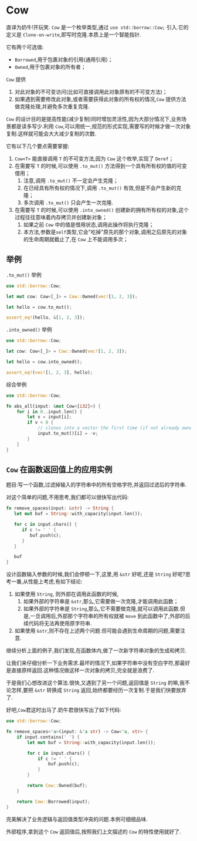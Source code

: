 # Cow

直译为奶牛!开玩笑.
`Cow` 是一个枚举类型,通过 `use std::borrow::Cow;` 引入.它的定义是 `Clone-on-write`,即写时克隆.本质上是一个智能指针.

它有两个可选值:
- `Borrowed`,用于包裹对象的引用(通用引用)；
- `Owned`,用于包裹对象的所有者；

`Cow` 提供

1. 对此对象的不可变访问(比如可直接调用此对象原有的不可变方法)；
2. 如果遇到需要修改此对象,或者需要获得此对象的所有权的情况,`Cow` 提供方法做克隆处理,并避免多次重复克隆.

`Cow` 的设计目的是提高性能(减少复制)同时增加灵活性,因为大部分情况下,业务场景都是读多写少.利用 `Cow`,可以用统一,规范的形式实现,需要写的时候才做一次对象复制.这样就可能会大大减少复制的次数.

它有以下几个要点需要掌握:

1. `Cow<T>` 能直接调用 `T` 的不可变方法,因为 `Cow` 这个枚举,实现了 `Deref`；
2. 在需要写 `T` 的时候,可以使用 `.to_mut()` 方法得到一个具有所有权的值的可变借用；
    1. 注意,调用 `.to_mut()` 不一定会产生克隆；
    2. 在已经具有所有权的情况下,调用 `.to_mut()` 有效,但是不会产生新的克隆；
    3. 多次调用 `.to_mut()` 只会产生一次克隆.
3. 在需要写 `T` 的时候,可以使用 `.into_owned()` 创建新的拥有所有权的对象,这个过程往往意味着内存拷贝并创建新对象；
    1. 如果之前 `Cow` 中的值是借用状态,调用此操作将执行克隆；
    2. 本方法,参数是`self`类型,它会"吃掉"原先的那个对象,调用之后原先的对象的生命周期就截止了,在 `Cow` 上不能调用多次；


## 举例

`.to_mut()` 举例

```rust
use std::borrow::Cow;

let mut cow: Cow<[_]> = Cow::Owned(vec![1, 2, 3]);

let hello = cow.to_mut();

assert_eq!(hello, &[1, 2, 3]);
```

`.into_owned()` 举例

```rust
use std::borrow::Cow;

let cow: Cow<[_]> = Cow::Owned(vec![1, 2, 3]);

let hello = cow.into_owned();

assert_eq!(vec![1, 2, 3], hello);
```

综合举例

```rust
use std::borrow::Cow;

fn abs_all(input: &mut Cow<[i32]>) {
    for i in 0..input.len() {
        let v = input[i];
        if v < 0 {
            // clones into a vector the first time (if not already owned)
            input.to_mut()[i] = -v;
        }
    }
}
```

## `Cow` 在函数返回值上的应用实例

题目:写一个函数,过滤掉输入的字符串中的所有空格字符,并返回过滤后的字符串.

对这个简单的问题,不用思考,我们都可以很快写出代码:
```rust
fn remove_spaces(input: &str) -> String {
   let mut buf = String::with_capacity(input.len());

   for c in input.chars() {
      if c != ' ' {
         buf.push(c);
      }
   }

   buf
}
```
设计函数输入参数的时候,我们会停顿一下,这里,用 `&str` 好呢,还是 `String` 好呢?思考一番,从性能上考虑,有如下结论:

1. 如果使用 `String`, 则外部在调用此函数的时候,
    1. 如果外部的字符串是 `&str`,那么,它需要做一次克隆,才能调用此函数；
    2. 如果外部的字符串是 `String`,那么,它不需要做克隆,就可以调用此函数.但是,一旦调用后,外部那个字符串的所有权就被 `move` 到此函数中了,外部的后续代码将无法再使用原字符串.
2. 如果使用 `&str`,则不存在上述两个问题.但可能会遇到生命周期的问题,需要注意.

继续分析上面的例子,我们发现,在函数体内,做了一次新字符串对象的生成和拷贝.

让我们来仔细分析一下业务需求.最坏的情况下,如果字符串中没有空白字符,那最好是直接原样返回.这种情况做这样一次对象的拷贝,完全就是浪费了.

于是我们心想改进这个算法.很快,又遇到了另一个问题,返回值是 `String` 的嘛,我不论怎样,要把 `&str` 转换成 `String` 返回,始终都要经历一次复制.于是我们快要放弃了.

好吧,`Cow`君这时出马了.奶牛君很快写出了如下代码:

```rust
use std::borrow::Cow;

fn remove_spaces<'a>(input: &'a str) -> Cow<'a, str> {
    if input.contains(' ') {
        let mut buf = String::with_capacity(input.len());

        for c in input.chars() {
            if c != ' ' {
                buf.push(c);
            }
        }

        return Cow::Owned(buf);
    }

    return Cow::Borrowed(input);
}

```
完美解决了业务逻辑与返回值类型冲突的问题.本例可细细品味.

外部程序,拿到这个 `Cow` 返回值后,按照我们上文描述的 `Cow` 的特性使用就好了.
